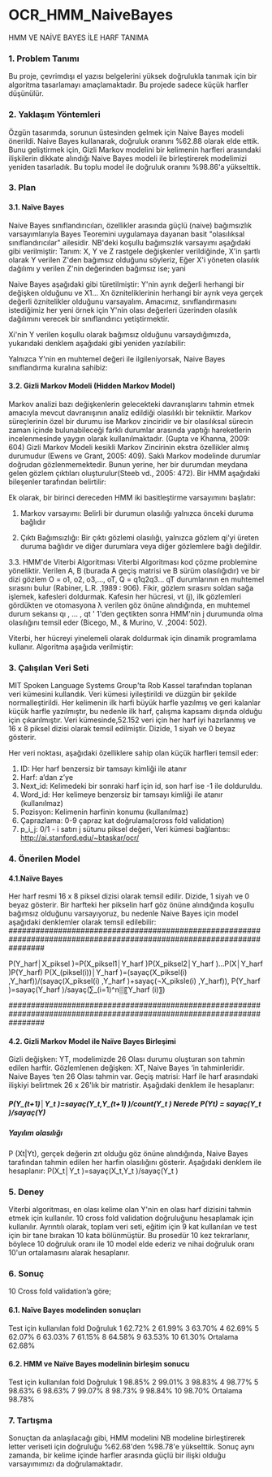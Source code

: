 # OCR_HMM_NaiveBayes
HMM VE NAİVE BAYES İLE HARF TANIMA


### 1. Problem Tanımı
Bu proje, çevrimdışı el yazısı belgelerini yüksek doğrulukla tanımak için bir algoritma tasarlamayı amaçlamaktadır. Bu projede sadece küçük harfler düşünülür.
### 2. Yaklaşım Yöntemleri
Özgün tasarımda, sorunun üstesinden gelmek için Naive Bayes modeli önerildi. Naive Bayes kullanarak, doğruluk oranını %62.88 olarak elde ettik. Bunu geliştirmek için, Gizli Markov modelini bir kelimenin harfleri arasındaki ilişkilerin dikkate alındığı Naive Bayes modeli ile birleştirerek modelimizi yeniden tasarladık. Bu toplu model ile doğruluk oranını %98.86'a yükselttik.
### 3. Plan
#### 3.1. Naïve Bayes 
Naive Bayes sınıflandırıcıları, özellikler arasında güçlü (naive) bağımsızlık varsayımlarıyla Bayes Teoremini uygulamaya dayanan basit "olasılıksal sınıflandırıcılar" ailesidir.
NB'deki koşullu bağımsızlık varsayımı aşağıdaki gibi verilmiştir: 
Tanım: X, Y ve Z rastgele değişkenler verildiğinde, X'in şartlı olarak Y verilen Z'den bağımsız olduğunu söyleriz, Eğer X'i yöneten olasılık dağılımı y verilen Z'nin değerinden bağımsız ise; yani
 
Naive Bayes aşağıdaki gibi türetilmiştir: 
Y'nin ayrık değerli herhangi bir değişken olduğunu ve X1... Xn özniteliklerinin herhangi bir ayrık veya gerçek değerli öznitelikler olduğunu varsayalım. Amacımız, sınıflandırmasını istediğimiz her yeni örnek için Y'nin olası değerleri üzerinden olasılık dağılımını verecek bir sınıflandırıcı yetiştirmektir.
 
Xi'nin Y verilen koşullu olarak bağımsız olduğunu varsaydığımızda, yukarıdaki denklem aşağıdaki gibi yeniden yazılabilir: 
 
Yalnızca Y'nin en muhtemel değeri ile ilgileniyorsak, Naive Bayes sınıflandırma kuralına sahibiz: 
 
#### 3.2. Gizli Markov Modeli (Hidden Markov Model)
Markov analizi bazı değişkenlerin gelecekteki davranışlarını tahmin etmek amacıyla mevcut davranışının analiz edildiği olasılıklı bir tekniktir. Markov süreçlerinin özel bir durumu ise Markov zinciridir ve bir olasılıksal sürecin zaman içinde bulunabileceği farklı durumlar arasında yaptığı hareketlerin incelenmesinde yaygın olarak kullanılmaktadır. (Gupta ve Khanna, 2009: 604)  Gizli Markov Modeli kesikli Markov Zincirinin ekstra özellikler almış durumudur (Ewens ve Grant, 2005: 409). Saklı Markov modelinde durumlar doğrudan gözlenmemektedir. Bunun yerine, her bir durumdan meydana gelen gözlem çıktıları oluşturulur(Steeb vd., 2005: 472). Bir HMM aşağıdaki bileşenler tarafından belirtilir:
 
Ek olarak, bir birinci dereceden HMM iki basitleştirme varsayımını başlatır:
1. Markov varsayımı: Belirli bir durumun olasılığı yalnızca önceki duruma bağlıdır
 
2. Çıktı Bağımsızlığı: Bir çıktı gözlemi olasılığı, yalnızca gözlem qi'yi üreten duruma bağlıdır ve diğer durumlara veya diğer gözlemlere bağlı değildir.
 
3.3. HMM'de Viterbi Algoritması
Viterbi Algoritması kod çözme problemine yöneliktir. Verilen A, B (burada A geçiş matrisi ve B sürüm olasılığıdır) ve bir dizi gözlem O = o1, o2, o3,…, oT, Q = q1q2q3… qT durumlarının en muhtemel sırasını bulur (Rabiner, L.R. ,1989 : 906).
Fikir, gözlem sırasını soldan sağa işlemek, kafesleri doldurmak. Kafesin her hücresi, vt (j), ilk gözlemleri gördükten ve otomasyona λ verilen göz önüne alındığında, en muhtemel durum sekansı qı , ... , qt ' 1'den geçtikten sonra HMM'nin j durumunda olma olasılığını temsil eder (Bicego, M., & Murino, V. ,2004: 502). 
 
Viterbi, her hücreyi yinelemeli olarak doldurmak için dinamik programlama kullanır. Algoritma aşağıda verilmiştir: 

### 3. Çalışılan Veri Seti
MIT Spoken Language Systems Group'ta Rob Kassel tarafından toplanan veri kümesini kullandık. Veri kümesi iyileştirildi ve düzgün bir şekilde normalleştirildi. Her kelimenin ilk harfi büyük harfle yazılmış ve geri kalanlar küçük harfle yazılmıştır, bu nedenle ilk harf, çalışma kapsamı dışında olduğu için çıkarılmıştır. 
Veri kümesinde,52.152 veri için her harf iyi hazırlanmış ve 16 x 8 piksel dizisi olarak temsil edilmiştir. Dizide, 1 siyah ve 0 beyaz gösterir.
 
Her veri noktası, aşağıdaki özelliklere sahip olan küçük harfleri temsil eder:
1. ID: Her harf benzersiz bir tamsayı kimliği ile atanır
2. Harf: a’dan z’ye
3. Next_id: Kelimedeki bir sonraki harf için id, son harf ise -1 ile dolduruldu.
4. Word_id: Her kelimeye benzersiz bir tamsayı kimliği ile atanır (kullanılmaz)
5. Pozisyon: Kelimenin harfinin konumu (kullanılmaz)
6. Çaprazlama: 0-9 çapraz kat doğrulama(cross fold validation)
7. p_i_j: 0/1 - i satırı j sütunu piksel değeri, 
Veri kümesi bağlantısı:
http://ai.stanford.edu/~btaskar/ocr/
### 4. Önerilen Model
#### 4.1.Naïve Bayes
Her harf resmi 16 x 8 piksel dizisi olarak temsil edilir. Dizide, 1 siyah ve 0 beyaz gösterir. Bir harfteki her pikselin harf göz önüne alındığında koşullu bağımsız olduğunu varsayıyoruz, bu nedenle Naive Bayes için model aşağıdaki denklemler olarak temsil edilebilir:
########################################################################################################################

P(Y_harf│X_piksel )=P(X_piksel1│Y_harf )P(X_piksel2│Y_harf )…P(X│Y_harf )P(Y_harf)
P(X_(piksel(i))│Y_harf )=(sayaç(X_piksel(i) ,Y_harf))/(sayaç(X_piksel(i) ,Y_harf )+sayaç(¬X_piksle(i) ,Y_harf)), P(Y_harf )=sayaç(Y_harf )/sayaç(∑_(i=1)^n▒〖Y_harf (i)〗) 

########################################################################################################################

#### 4.2. Gizli Markov Model ile Naïve Bayes Birleşimi
 
Gizli değişken: YT, modelimizde 26 Olası durumu oluşturan son tahmin edilen harftir. 
Gözlemlenen değişken: XT, Naive Bayes ‘in tahminleridir. Naive Bayes ‘ten 26 Olası tahmin var.
Geçiş matrisi:
Harf ile harf arasındaki ilişkiyi belirtmek 26 x 26'lık bir matristir. Aşağıdaki denklem ile hesaplanır:
##### P(Y_(t+1)│Y_t )=sayaç(Y_t,Y_(t+1) )/count(Y_t )       Nerede P(Yt) = sayaç(Y_t )/sayaç(Y) 
##### Yayılım olasılığı 
P (Xt|Yt), gerçek değerin zıt olduğu göz önüne alındığında, Naive Bayes tarafından tahmin edilen her harfin olasılığını gösterir. Aşağıdaki denklem ile hesaplanır:
P(X_t│Y_t )=sayaç(X_t,Y_t )/sayaç(Y_t ) 
### 5. Deney
Viterbi algoritması, en olası kelime olan Y'nin en olası harf dizisini tahmin etmek için kullanılır. 10 cross fold validation doğruluğunu hesaplamak için kullanılır. Ayrıntılı olarak, toplam veri seti, eğitim için 9 kat kullanılan ve test için bir tane bırakan 10 kata bölünmüştür. Bu prosedür 10 kez tekrarlanır, böylece 10 doğruluk oranı ile 10 model elde ederiz ve nihai doğruluk oranı 10'un ortalamasını alarak hesaplanır.
### 6. Sonuç 
10 Cross fold validation’a göre;
#### 6.1. Naïve Bayes modelinden sonuçları
Test için kullanılan fold	Doğruluk
1	62.72%
2	61.99%
3	63.70%
4	62.69%
5	62.07%
6	63.03%
7	61.15%
8	64.58%
9	63.53%
10	61.30%
Ortalama	62.68%
#### 6.2. HMM ve Naïve Bayes modelinin birleşim sonucu
Test için kullanılan fold	Doğruluk
1	98.85%
2	99.01%
3	98.83%
4	98.77%
5	98.63%
6	98.63%
7	99.07%
8	98.73%
9	98.84%
10	98.70%
Ortalama	98.78%

### 7. Tartışma
Sonuçtan da anlaşılacağı gibi, HMM modelini NB modeline birleştirerek letter veriseti için  doğruluğu %62.68'den %98.78'e yükselttik. Sonuç aynı zamanda, bir kelime içinde harfler arasında güçlü bir ilişki olduğu varsayımımızı da doğrulamaktadır. 

